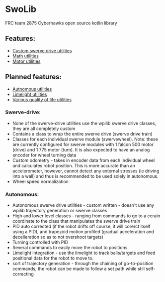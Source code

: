 # SwoLib
FRC team 2875 Cyberhawks open source kotlin library

## Features:
 * [Custom swerve drive utilities](Swerve-drive:)
 * [Math utilities](Math)
 * [Motor utilities](Motors)

## Planned features:
 * [Autnomous utilities](Autonomous:)
 * [Limelight utilities](Limelight)
 * [Various quality of life utilities](QOL)


### Swerve-drive:
 * None of the swerve-drive utilities use the wpilib swerve drive classes, they are all completely custom
 * Contains a class to wrap the entire swerve drive (swerve drive train)
 * Classes for each individual swerve module (swervewheel). Note: these are currently configured for swerve modules with 1 falcon 500 motor (drive) and 1 775 motor (turn). It is also expected to have an analog encoder for wheel turning data
 * Custom odometry - takes in encoder data from each individual wheel and calculates robot position. This is more accurate than an accelerometer, however, cannot detect any external stresses (ie driving into a wall) and thus is recommended to be used solely in autonomous. 
 * Wheel speed normalization

### Autonomous:
 * Autonomous swerve drive utilities - custom written - doesn't use any wpilib trajectory generation or swerve classes
 * High and lower level classes - ranging from commands to go to a cerain coordinate to the class that manipulates the swerve drive train
 * PID auto corrected (if the robot drifts off course, it will corerct itself using a PID), and trapezoid motion profiled (gradual acceleration and decelleration so as to not overshoot targets)
 * Turning controlled with PID
 * Several commands to easily move the robot to positions
 * Limelight integration - use the limelight to track balls/targets and feed positional data for the robot to move to. 
 * sort of trajectory generation - through the chaining of go-to-position commands, the robot can be made to follow a set path while still self-correcting
